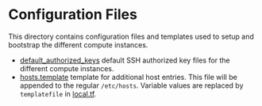 # Configuration Files

This directory contains configuration files and templates used to setup and
bootstrap the different compute instances.

- [default_authorized_keys](default_authorized_keys) default SSH authorized key
  files for the different compute instances.
- [hosts.template](hosts.template) template for additional host entries. This
  file will be appended to the regular `/etc/hosts`. Variable values are
  replaced by `templatefile` in [local.tf](../local.tf).
